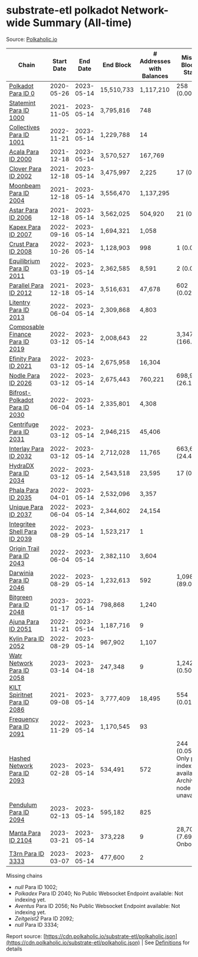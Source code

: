 # substrate-etl polkadot Network-wide Summary (All-time)

Source: [Polkaholic.io](https://polkaholic.io)


| Chain            | Start Date | End Date | End Block | # Addresses with Balances | Missing Blocks / Status |
| ---------------- | ---------- | ---------| --------- | ------------------------- | ----------------------- |
| [Polkadot Para ID 0](/polkadot/0-polkadot) | 2020-05-26 | 2023-05-14 | 15,510,733 |  1,117,210 | 258 (0.00%)  |
| [Statemint Para ID 1000](/polkadot/1000-statemint) | 2021-11-05 | 2023-05-14 | 3,795,816 |  748 |    |
| [Collectives Para ID 1001](/polkadot/1001-collectives) | 2022-11-21 | 2023-05-14 | 1,229,788 |  14 |    |
| [Acala Para ID 2000](/polkadot/2000-acala) | 2021-12-18 | 2023-05-14 | 3,570,527 |  167,769 |    |
| [Clover Para ID 2002](/polkadot/2002-clover) | 2021-12-18 | 2023-05-14 | 3,475,997 |  2,225 | 17 (0.00%)  |
| [Moonbeam Para ID 2004](/polkadot/2004-moonbeam) | 2021-12-18 | 2023-05-14 | 3,556,470 |  1,137,295 |    |
| [Astar Para ID 2006](/polkadot/2006-astar) | 2021-12-18 | 2023-05-14 | 3,562,025 |  504,920 | 21 (0.00%)  |
| [Kapex Para ID 2007](/polkadot/2007-kapex) | 2022-09-16 | 2023-05-14 | 1,694,321 |  1,058 |    |
| [Crust Para ID 2008](/polkadot/2008-crust) | 2022-10-26 | 2023-05-14 | 1,128,903 |  998 | 1 (0.00%)  |
| [Equilibrium Para ID 2011](/polkadot/2011-equilibrium) | 2022-03-19 | 2023-05-14 | 2,362,585 |  8,591 | 2 (0.00%)  |
| [Parallel Para ID 2012](/polkadot/2012-parallel) | 2021-12-18 | 2023-05-14 | 3,516,631 |  47,678 | 602 (0.02%)  |
| [Litentry Para ID 2013](/polkadot/2013-litentry) | 2022-06-04 | 2023-05-14 | 2,309,868 |  4,803 |    |
| [Composable Finance Para ID 2019](/polkadot/2019-composable) | 2022-03-12 | 2023-05-14 | 2,008,643 |  22 | 3,347,967 (166.68%)  |
| [Efinity Para ID 2021](/polkadot/2021-efinity) | 2022-03-12 | 2023-05-14 | 2,675,958 |  16,304 |    |
| [Nodle Para ID 2026](/polkadot/2026-nodle) | 2022-03-12 | 2023-05-14 | 2,675,443 |  760,221 | 698,978 (26.13%)  |
| [Bifrost-Polkadot Para ID 2030](/polkadot/2030-bifrost-dot) | 2022-06-04 | 2023-05-14 | 2,335,801 |  4,308 |    |
| [Centrifuge Para ID 2031](/polkadot/2031-centrifuge) | 2022-03-12 | 2023-05-14 | 2,946,215 |  45,406 |    |
| [Interlay Para ID 2032](/polkadot/2032-interlay) | 2022-03-12 | 2023-05-14 | 2,712,028 |  11,765 | 663,696 (24.47%)  |
| [HydraDX Para ID 2034](/polkadot/2034-hydradx) | 2022-03-12 | 2023-05-14 | 2,543,518 |  23,595 | 17 (0.00%)  |
| [Phala Para ID 2035](/polkadot/2035-phala) | 2022-04-01 | 2023-05-14 | 2,532,096 |  3,357 |    |
| [Unique Para ID 2037](/polkadot/2037-unique) | 2022-06-04 | 2023-05-14 | 2,344,602 |  24,154 |    |
| [Integritee Shell Para ID 2039](/polkadot/2039-integritee-shell) | 2022-08-29 | 2023-05-14 | 1,523,217 |  1 |    |
| [Origin Trail Para ID 2043](/polkadot/2043-origintrail) | 2022-06-04 | 2023-05-14 | 2,382,110 |  3,604 |    |
| [Darwinia Para ID 2046](/polkadot/2046-darwinia) | 2022-08-29 | 2023-05-14 | 1,232,613 |  592 | 1,098,047 (89.08%)  |
| [Bitgreen Para ID 2048](/polkadot/2048-bitgreen) | 2023-01-17 | 2023-05-14 | 798,868 |  1,240 |    |
| [Ajuna Para ID 2051](/polkadot/2051-ajuna) | 2022-11-21 | 2023-05-14 | 1,187,716 |  9 |    |
| [Kylin Para ID 2052](/polkadot/2052-kylin) | 2022-08-29 | 2023-05-14 | 967,902 |  1,107 |    |
| [Watr Network Para ID 2058](/polkadot/2058-watr) | 2023-03-14 | 2023-04-18 | 247,348 |  9 | 1,242 (0.50%)  |
| [KILT Spiritnet Para ID 2086](/polkadot/2086-kilt) | 2021-09-08 | 2023-05-14 | 3,777,409 |  18,495 | 554 (0.01%)  |
| [Frequency Para ID 2091](/polkadot/2091-frequency) | 2022-11-29 | 2023-05-14 | 1,170,545 |  93 |    |
| [Hashed Network Para ID 2093](/polkadot/2093-hashed) | 2023-02-28 | 2023-05-14 | 534,491 |  572 | 244 (0.05%) Only partial index available: Archive node unavailable |
| [Pendulum Para ID 2094](/polkadot/2094-pendulum) | 2023-02-13 | 2023-05-14 | 595,182 |  825 |    |
| [Manta Para ID 2104](/polkadot/2104-manta) | 2023-03-21 | 2023-05-14 | 373,228 |  9 | 28,703 (7.69%) Onboarding |
| [T3rn Para ID 3333](/polkadot/3333-t3rn) | 2023-03-07 | 2023-05-14 | 477,600 |  2 |    |

Missing chains


* *null* Para ID 1002; 
* *Polkadex* Para ID 2040; No Public Websocket Endpoint available: Not indexing yet.
* *Aventus* Para ID 2056; No Public Websocket Endpoint available: Not indexing yet.
* *Zeitgeist2* Para ID 2092; 
* *null* Para ID 3334; 

Report source: [https://cdn.polkaholic.io/substrate-etl/polkaholic.json](https://cdn.polkaholic.io/substrate-etl/polkaholic.json) | See [Definitions](/DEFINITIONS.md) for details
